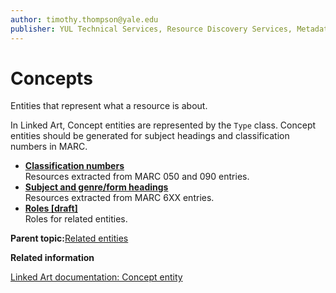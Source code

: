 ```yaml
---
author: timothy.thompson@yale.edu
publisher: YUL Technical Services, Resource Discovery Services, Metadata Services Unit
---
```


# Concepts

Entities that represent what a resource is about.

In Linked Art, Concept entities are represented by the `Type` class. Concept entities should be generated for subject headings and classification numbers in MARC.

-   **[Classification numbers](../tasks/concepts/classification_numbers.md)**  
Resources extracted from MARC 050 and 090 entries.
-   **[Subject and genre/form headings](../tasks/concepts/subject_headings.md)**  
Resources extracted from MARC 6XX entries.
-   **[Roles \[draft\]](../tasks/concepts/roles.md)**  
Roles for related entities.

**Parent topic:**[Related entities](../tasks/related_entities.md)

**Related information**  


[Linked Art documentation: Concept entity](https://linked.art/api/1.0/shared/type/)

